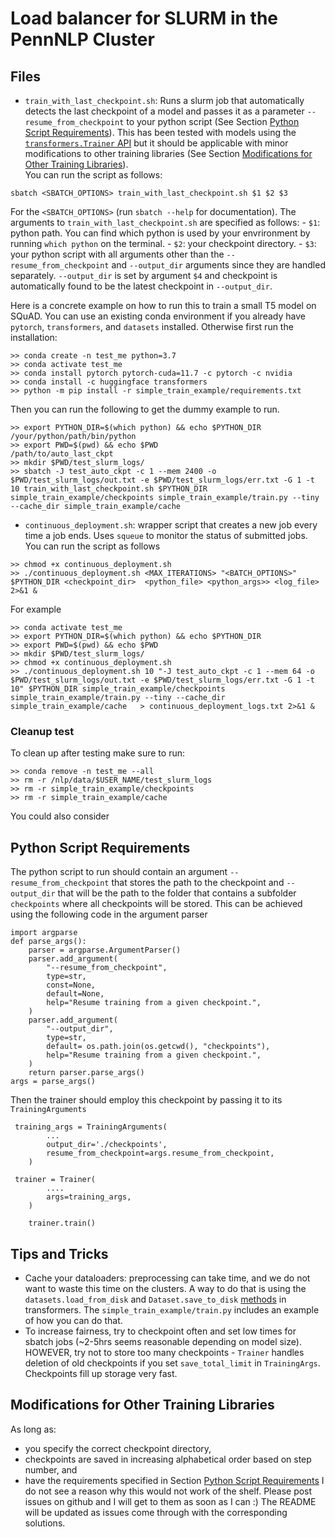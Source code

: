 # Load balancer for SLURM in the PennNLP Cluster

<a name="files-section"></a>
## Files

* `train_with_last_checkpoint.sh`: Runs a slurm job that automatically detects the last checkpoint of a model and passes it as a parameter `--resume_from_checkpoint` to your python script (See Section [Python Script Requirements](#script-reqs-section")). This has been tested with models using the [`transformers.Trainer` API](https://huggingface.co/docs/transformers/main_classes/trainer) but it should be applicable with minor modifications to other training libraries (See Section [Modifications for Other Training Libraries](#modifications-section)).<br>
You can run the script as follows:
```
sbatch <SBATCH_OPTIONS> train_with_last_checkpoint.sh $1 $2 $3
```
For the `<SBATCH_OPTIONS>` (run `sbatch --help` for documentation). The arguments to `train_with_last_checkpoint.sh` are specified as follows:
    - `$1`: python path. You can find which python is used by your envrironment by running `which python` on the terminal. 
    - `$2`: your checkpoint directory. 
    - `$3`: your python script with all arguments other than the `--resume_from_checkpoint` and `--output_dir` arguments since they are handled separately. `--output_dir` is set by argument `$4` and checkpoint is automatically found to be the latest checkpoint in `--output_dir`.

Here is a concrete example on how to run this to train a small T5 model on SQuAD. You can use an existing conda environment if you already have `pytorch`, `transformers`, and `datasets` installed. Otherwise first run the installation:
```
>> conda create -n test_me python=3.7
>> conda activate test_me
>> conda install pytorch pytorch-cuda=11.7 -c pytorch -c nvidia
>> conda install -c huggingface transformers
>> python -m pip install -r simple_train_example/requirements.txt
```

Then you can run the following to get the dummy example to run. 
```
>> export PYTHON_DIR=$(which python) && echo $PYTHON_DIR
/your/python/path/bin/python
>> export PWD=$(pwd) && echo $PWD
/path/to/auto_last_ckpt
>> mkdir $PWD/test_slurm_logs/
>> sbatch -J test_auto_ckpt -c 1 --mem 2400 -o $PWD/test_slurm_logs/out.txt -e $PWD/test_slurm_logs/err.txt -G 1 -t 10 train_with_last_checkpoint.sh $PYTHON_DIR simple_train_example/checkpoints simple_train_example/train.py --tiny --cache_dir simple_train_example/cache 
```
* `continuous_deployment.sh`: wrapper script that creates a new job every time a job ends. Uses `squeue` to monitor the status of submitted jobs. 
You can run the script as follows
```
>> chmod +x continuous_deployment.sh
>> ./continuous_deployment.sh <MAX_ITERATIONS> "<BATCH_OPTIONS>" $PYTHON_DIR <checkpoint_dir>  <python_file> <python_args>> <log_file> 2>&1 & 
```
For example
```
>> conda activate test_me
>> export PYTHON_DIR=$(which python) && echo $PYTHON_DIR
>> export PWD=$(pwd) && echo $PWD
>> mkdir $PWD/test_slurm_logs/
>> chmod +x continuous_deployment.sh
>> ./continuous_deployment.sh 10 "-J test_auto_ckpt -c 1 --mem 64 -o $PWD/test_slurm_logs/out.txt -e $PWD/test_slurm_logs/err.txt -G 1 -t 10" $PYTHON_DIR simple_train_example/checkpoints simple_train_example/train.py --tiny --cache_dir simple_train_example/cache   > continuous_deployment_logs.txt 2>&1 & 
``` 

### Cleanup test
To clean up after testing make sure to run:
```
>> conda remove -n test_me --all
>> rm -r /nlp/data/$USER_NAME/test_slurm_logs
>> rm -r simple_train_example/checkpoints
>> rm -r simple_train_example/cache

```
You could also consider 
<a name="script-reqs-section"></a>
## Python Script Requirements

The python script to run should contain an argument `--resume_from_checkpoint` that stores the path to the checkpoint and `--output_dir` that will be the path to the folder that contains a subfolder `checkpoints` where all checkpoints will be stored. This can be achieved using the following code in the argument parser
```
import argparse
def parse_args():
    parser = argparse.ArgumentParser()
    parser.add_argument(
        "--resume_from_checkpoint",
        type=str,
        const=None,
        default=None,
        help="Resume training from a given checkpoint.",
    )
    parser.add_argument(
        "--output_dir",
        type=str,
        default= os.path.join(os.getcwd(), "checkpoints"),
        help="Resume training from a given checkpoint.",
    )
    return parser.parse_args()
args = parse_args()
```
Then the trainer should employ this checkpoint by passing it to its `TrainingArguments`
```
 training_args = TrainingArguments(
        ...
        output_dir='./checkpoints',
        resume_from_checkpoint=args.resume_from_checkpoint,
    )

 trainer = Trainer(
        ....
        args=training_args,
    )

    trainer.train()
```


<a name="tips-section"></a>
## Tips and Tricks

* Cache your dataloaders: preprocessing can take time, and we do not want to waste this time on the clusters. A way to do that is using the `datasets.load_from_disk` and `Dataset.save_to_disk` [methods](https://huggingface.co/docs/datasets/loading) in transformers. The `simple_train_example/train.py` includes an example of how you can do that. 
* To increase fairness, try to checkpoint often and set low times for sbatch jobs (~2-5hrs seems reasonable depending on model size). HOWEVER, try not to store too many checkpoints - `Trainer` handles deletion of old checkpoints if you set `save_total_limit` in `TrainingArgs`. Checkpoints fill up storage very fast. 

<a name="modifications-section"></a>
## Modifications for Other Training Libraries

As long as:
* you specify the correct checkpoint directory,
* checkpoints are saved in increasing alphabetical order based on step number, and 
* have the requirements specified in Section [Python Script Requirements](#script-reqs-section)
I do not see a reason why this would not work of the shelf. Please post issues on github and I will get to them as soon as I can :) The README will be updated as issues come through with the corresponding solutions. 

